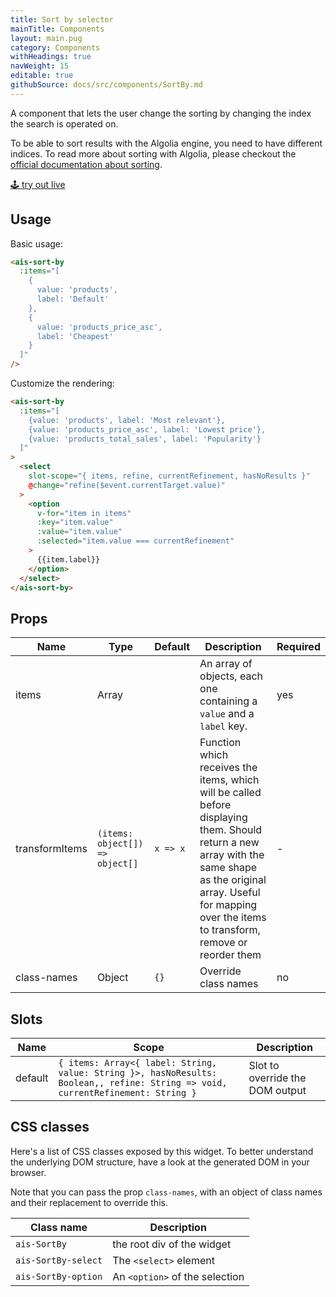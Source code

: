 ```yaml
---
title: Sort by selector
mainTitle: Components
layout: main.pug
category: Components
withHeadings: true
navWeight: 15
editable: true
githubSource: docs/src/components/SortBy.md
---
```


A component that lets the user change the sorting by changing the index the search is operated on.

To be able to sort results with the Algolia engine, you need to have different indices. To read more about sorting with Algolia, please checkout the [official documentation about sorting](https://www.algolia.com/doc/guides/relevance/sorting/#guides).

<a class="btn btn-static-theme" href="stories/?selectedKind=SortBy">🕹 try out live</a>

## Usage

Basic usage:

```html
<ais-sort-by
  :items="[
    {
      value: 'products',
      label: 'Default'
    },
    {
      value: 'products_price_asc',
      label: 'Cheapest'
    }
  ]"
/>
```

Customize the rendering:

```html
<ais-sort-by
  :items="[
    {value: 'products', label: 'Most relevant'},
    {value: 'products_price_asc', label: 'Lowest price'},
    {value: 'products_total_sales', label: 'Popularity'}
  ]"
>
  <select
    slot-scope="{ items, refine, currentRefinement, hasNoResults }"
    @change="refine($event.currentTarget.value)"
  >
    <option
      v-for="item in items"
      :key="item.value"
      :value="item.value"
      :selected="item.value === currentRefinement"
    >
      {{item.label}}
    </option>
  </select>
</ais-sort-by>
```

## Props

Name | Type | Default | Description | Required
---|---|---|---|---
items | Array |  | An array of objects, each one containing a `value` and a `label` key. | yes
transformItems | `(items: object[]) => object[]` | `x => x` | Function which receives the items, which will be called before displaying them. Should return a new array with the same shape as the original array. Useful for mapping over the items to transform, remove or reorder them | -
class-names | Object | `{}` | Override class names | no

## Slots

Name | Scope | Description
---|---|---
default | `{ items: Array<{ label: String, value: String }>, hasNoResults: Boolean,, refine: String => void, currentRefinement: String }` | Slot to override the DOM output

## CSS classes

Here's a list of CSS classes exposed by this widget. To better understand the underlying DOM structure, have a look at the generated DOM in your browser.

Note that you can pass the prop `class-names`, with an object of class names and their replacement to override this.

Class name | Description
---|---
`ais-SortBy` | the root div of the widget
`ais-SortBy-select` | The `<select>` element
`ais-SortBy-option` | An `<option>` of the selection
